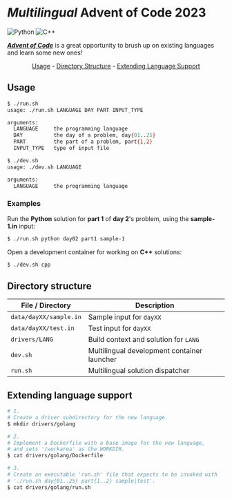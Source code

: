 # _Multilingual_ Advent of Code 2023

![Python](https://img.shields.io/badge/python-3670A0?style=for-the-badge&logo=python&logoColor=ffdd54)
![C++](https://img.shields.io/badge/c++-%2300599C.svg?style=for-the-badge&logo=c%2B%2B&logoColor=white)

[**_Advent of Code_**](https://adventofcode.com/2023)
is a great opportunity to brush up on existing languages
and learn some new ones!

<p align="center">
<a href="#usage">Usage</a>
-
<a href="#directory-structure">Directory Structure</a>
-
<a href="#extending-language-support">Extending Language Support</a>
</p>

## Usage

```bash
$ ./run.sh
usage: ./run.sh LANGUAGE DAY PART INPUT_TYPE

arguments:
  LANGUAGE     the programming language
  DAY          the day of a problem, day{01..25}
  PART         the part of a problem, part{1,2}
  INPUT_TYPE   type of input file
```

```bash
$ ./dev.sh
usage: ./dev.sh LANGUAGE

arguments:
  LANGUAGE     the programming language
```

### Examples

Run the **Python** solution for **part 1** of **day 2**'s problem, using the **sample-1.in** input:

```bash
$ ./run.sh python day02 part1 sample-1
```

Open a development container for working on **C++** solutions:

```bash
$ ./dev.sh cpp
```

## Directory structure

| File / Directory       | Description                                 |
| ---------------------- | ------------------------------------------- |
| `data/dayXX/sample.in` | Sample input for `dayXX`                    |
| `data/dayXX/test.in`   | Test input for `dayXX`                      |
| `drivers/LANG`         | Build context and solution for `LANG`       |
| `dev.sh`               | Multilingual development container launcher |
| `run.sh`               | Multilingual solution dispatcher            |

## Extending language support

```bash
# 1.
# Create a driver subdirectory for the new language.
$ mkdir drivers/golang

# 2.
# Implement a Dockerfile with a base image for the new language,
# and sets '/workarea' as the WORKDIR.
$ cat drivers/golang/Dockerfile

# 3.
# Create an executable 'run.sh' file that expects to be invoked with
# './run.sh day{01..25} part{1..2} sample|test'.
$ cat drivers/golang/run.sh
```
